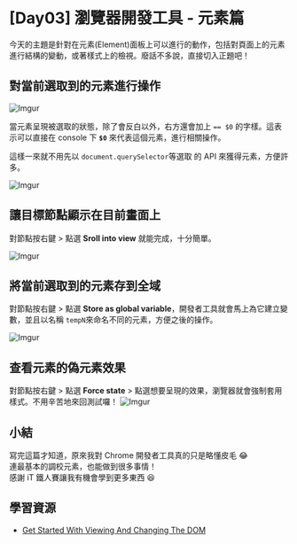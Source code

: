 # [Day03] 瀏覽器開發工具 - 元素篇

今天的主題是針對在元素(Element)面板上可以進行的動作，包括對頁面上的元素進行結構的變動，或著樣式上的檢視。廢話不多說，直接切入正題吧！

## 對當前選取到的元素進行操作

![Imgur](https://i.imgur.com/rumlGAh.png)

當元素呈現被選取的狀態，除了會反白以外，右方還會加上 `== $0` 的字樣。這表示可以直接在 console 下 **`$0`** 來代表這個元素，進行相關操作。

這樣一來就不用先以 `document.querySelector`等選取 的 API 來獲得元素，方便許多。

![Imgur](https://i.imgur.com/4F2TNyR.gif)

## 讓目標節點顯示在目前畫面上

對節點按右鍵 > 點選 **Sroll into view** 就能完成，十分簡單。

![Imgur](https://i.imgur.com/tp7idR8.gif)

## 將當前選取到的元素存到全域

對節點按右鍵 > 點選 **Store as global variable**，開發者工具就會馬上為它建立變數，並且以名稱 `tempN`來命名不同的元素，方便之後的操作。

![Imgur](https://i.imgur.com/ytmK7p2.gif)

## 查看元素的偽元素效果

對節點按右鍵 > 點選 **Force state** > 點選想要呈現的效果，瀏覽器就會強制套用樣式。不用辛苦地來回測試囉！
![Imgur](https://i.imgur.com/2nPWaXO.png)

## 小結

寫完這篇才知道，原來我對 Chrome 開發者工具真的只是略懂皮毛 😂  
連最基本的調校元素，也能做到很多事情！  
感謝 iT 鐵人賽讓我有機會學到更多東西 😆

## 學習資源

- [Get Started With Viewing And Changing The DOM](https://developers.google.com/web/tools/chrome-devtools/dom)
